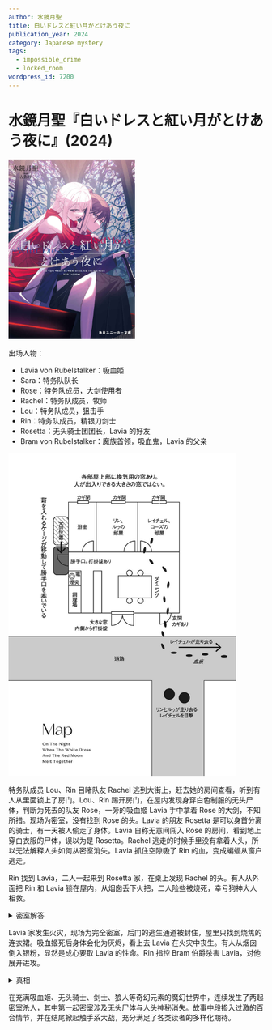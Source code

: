 ```yaml
---
author: 水鏡月聖
title: 白いドレスと紅い月がとけあう夜に
publication_year: 2024
category: Japanese mystery
tags:
  - impossible_crime
  - locked_room
wordpress_id: 7200
---
```


# 水鏡月聖『白いドレスと紅い月がとけあう夜に』(2024)

<img src=images/2024_cover.jpg width=250/>

出场人物：
* Lavia von Rubelstalker：吸血姬
* Sara：特务队队长
* Rose：特务队成员，大剑使用者
* Rachel：特务队成员，牧师
* Lou：特务队成员，狙击手
* Rin：特务队成员，精银刀剑士
* Rosetta：无头骑士团团长，Lavia 的好友
* Bram von Rubelstalker：魔族首领，吸血鬼，Lavia 的父亲

<img src=images/2024_map.jpg width=450/>

特务队成员 Lou、Rin 目睹队友 Rachel 逃到大街上，赶去她的房间查看，听到有人从里面锁上了房门。Lou、Rin 踢开房门，在屋内发现身穿白色制服的无头尸体，判断为死去的队友 Rose，一旁的吸血姬 Lavia 手中拿着 Rose 的大剑，不知所措。现场为密室，没有找到 Rose 的头。Lavia 的朋友 Rosetta 是可以身首分离的骑士，有一天被人偷走了身体。Lavia 自称无意间闯入 Rose 的房间，看到地上穿白衣服的尸体，误以为是 Rosetta。Rachel 逃走的时候手里没有拿着人头，所以无法解释人头如何从密室消失。Lavia 抓住空隙吸了 Rin 的血，变成蝙蝠从窗户逃走。

Rin 找到 Lavia，二人一起来到 Rosetta 家，在桌上发现 Rachel 的头。有人从外面把 Rin 和 Lavia 锁在屋内，从烟囱丢下火把，二人险些被烧死，幸亏狗神大人相救。

<details><summary>密室解答</summary>
Rose = Rosetta，在密室杀死 Rachel，地下的无头尸是 Rachel 而不是 Rose。（伏线：Rose 是胸肌发达的剑士，但尸体的乳房柔软。）无头的 Rosetta 把 Rachel 的头放在自己的脖子上逃跑，看上去好像是 Rachel 逃跑。Rosetta 回家后把 Rachel 的头放在小屋桌子上，放火试图烧死 Rin、Lavia。
</details>

Lavia 家发生火灾，现场为完全密室，后门的逃生通道被封住，屋里只找到烧焦的连衣裙。吸血姬死后身体会化为灰烬，看上去 Lavia 在火灾中丧生。有人从烟囱倒入银粉，显然是成心要取 Lavia 的性命。Rin 指控 Bram 伯爵杀害 Lavia，对他展开进攻。

<details><summary>真相</summary>
发生火灾时 Lavia 不在小屋里，门闩下面垫了雪，受热融化，门闩下落将门自内锁上。幕后主使是 Sara 队长。
</details>

在充满吸血姬、无头骑士、剑士、狼人等奇幻元素的魔幻世界中，连续发生了两起密室杀人，其中第一起密室涉及无头尸体与人头神秘消失。故事中段掺入过激的百合情节，并在结尾掀起触手系大战，充分满足了各类读者的多样化期待。